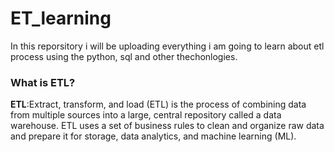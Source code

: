# ET_learning
In this reporsitory i will be uploading everything i am going to learn about etl process using the python, sql and other thechonlogies.

### What is ETL?
**ETL**:Extract, transform, and load (ETL) is the process of combining data from multiple sources into a large, central repository called a data warehouse. ETL uses a set of business rules to clean and organize raw data and prepare it for storage, data analytics, and machine learning (ML).


